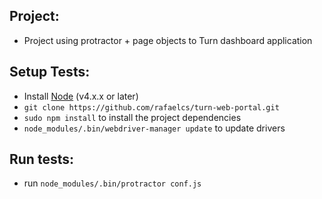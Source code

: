 ## Project:
* Project using protractor + page objects to Turn dashboard application

## Setup Tests:
* Install [Node](http://nodejs.org) (v4.x.x or later)
* `git clone https://github.com/rafaelcs/turn-web-portal.git`
* `sudo npm install` to install the project dependencies
* `node_modules/.bin/webdriver-manager update` to update drivers

## Run tests:
* run `node_modules/.bin/protractor conf.js`